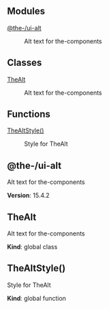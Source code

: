 <!--- Code generated by @the-/script-doc. DO NOT EDIT. -->

## Modules

<dl>
<dt><a href="#module_@the-/ui-alt">@the-/ui-alt</a></dt>
<dd><p>Alt text for the-components</p>
</dd>
</dl>

## Classes

<dl>
<dt><a href="#TheAlt">TheAlt</a></dt>
<dd><p>Alt text for the-components</p>
</dd>
</dl>

## Functions

<dl>
<dt><a href="#TheAltStyle">TheAltStyle()</a></dt>
<dd><p>Style for TheAlt</p>
</dd>
</dl>

<a name="module_@the-/ui-alt"></a>

## @the-/ui-alt
Alt text for the-components

**Version**: 15.4.2  
<a name="TheAlt"></a>

## TheAlt
Alt text for the-components

**Kind**: global class  
<a name="TheAltStyle"></a>

## TheAltStyle()
Style for TheAlt

**Kind**: global function  
